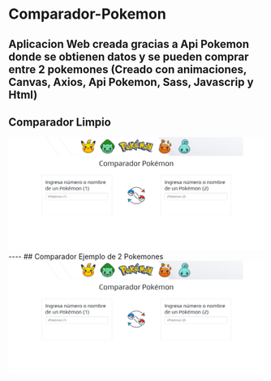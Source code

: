 # Comparador-Pokemon
Aplicacion Web creada gracias a Api Pokemon donde se obtienen datos y se pueden comprar entre 2 pokemones
(Creado con animaciones, Canvas, Axios, Api Pokemon, Sass, Javascrip y Html)
----
## Comparador Limpio
<img src="assets/img/BG-1.png">
----
## Comparador Ejemplo de 2 Pokemones
<img src="assets/img/BG-1.png">
